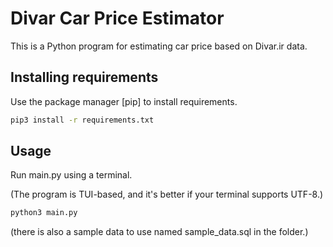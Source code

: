 # Divar Car Price Estimator

This is a Python program for estimating car price based on Divar.ir data.

## Installing requirements

Use the package manager [pip] to install requirements.

```bash
pip3 install -r requirements.txt
```

## Usage
Run main.py using a terminal.

(The program is TUI-based, and it's better if your terminal supports UTF-8.)


```bash
python3 main.py
```
(there is also a sample data to use named sample_data.sql in the folder.)
